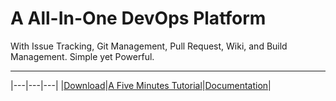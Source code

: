 # A All-In-One DevOps Platform 

With Issue Tracking, Git Management, Pull Request, Wiki, and Build Management. Simple yet Powerful.

--- 

|---|---|---|
|[Download](https://code.onedev.io/projects/onedev-server/builds)|[A Five Minutes Tutorial](https://code.onedev.io/projects/onedev-manual/blob/master/pages/5min-tutorial.md)|[Documentation](https://code.onedev.io/projects/onedev-manual/blob)|